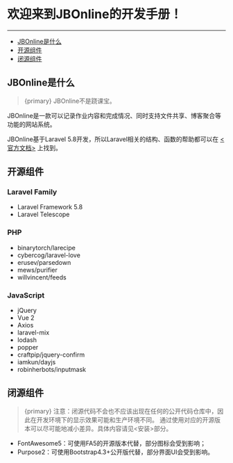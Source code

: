 # 欢迎来到JBOnline的开发手册！

---

- [JBOnline是什么](#what-is-jb-online)
- [开源组件](#open-source)
- [闭源组件](#private-source)

<a name="what-is-jb-online"></a>
## JBOnline是什么

> {primary} JBOnline不是跷课宝。

JBOnline是一款可以记录作业内容和完成情况、同时支持文件共享、博客聚合等功能的网站系统。

JBOnline基于Laravel 5.8开发，所以Laravel相关的结构、函数的帮助都可以在 [<官方文档>](https://laravel.com/docs/5.8) 上找到。

<a name="open-source"></a>
## 开源组件

### Laravel Family

- Laravel Framework 5.8
- Laravel Telescope

### PHP

- binarytorch/larecipe
- cybercog/laravel-love
- erusev/parsedown
- mews/purifier
- willvincent/feeds

### JavaScript

- jQuery
- Vue 2
- Axios
- laravel-mix
- lodash
- popper
- craftpip/jquery-confirm
- iamkun/dayjs
- robinherbots/inputmask

<a name="private-source"></a>
## 闭源组件

> {primary} 注意：闭源代码不会也不应该出现在任何的公开代码仓库中，因此在开发环境下的显示效果可能和生产环境不同。
> 通过使用对应的开源版本可以尽可能地减小差异。具体内容请见<安装>部分。

- FontAwesome5：可使用FA5的开源版本代替，部分图标会受到影响；
- Purpose2：可使用Bootstrap4.3+公开版代替，部分界面UI会受到影响。
